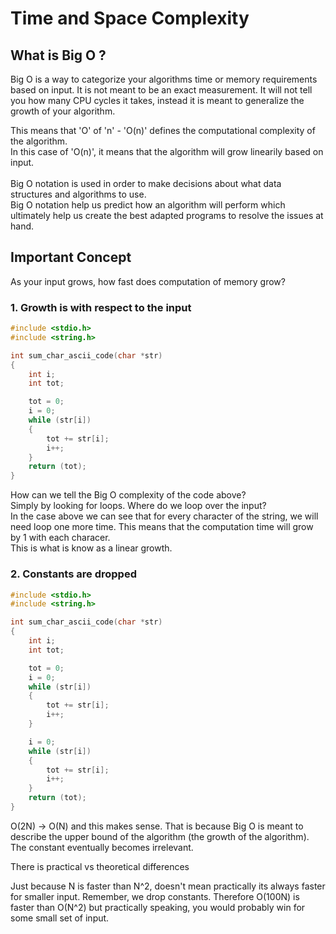 # Time and Space Complexity

## What is Big O ?

Big O is a way to categorize your algorithms time or memory requirements based
on input. It is not meant to be an exact measurement. It will not tell you how
many CPU cycles it takes, instead it is meant to generalize the growth of your
algorithm.<br>

This means that 'O' of 'n' - 'O(n)' defines the computational complexity of the algorithm.<br>
In this case of 'O(n)', it means that the algorithm will grow linearily based on input.<br>
<br>
Big O notation is used in order to make decisions about what data structures and
algorithms to use.<br>
Big O notation help us predict how an algorithm will perform which ultimately help
us create the best adapted programs to resolve the issues at hand.<br>

## Important Concept

As your input grows, how fast does computation of memory grow? 

### 1. Growth is with respect to the input

```C
#include <stdio.h>
#include <string.h>

int	sum_char_ascii_code(char *str)
{
	int	i;
	int	tot;

	tot = 0;
	i = 0;
	while (str[i])
	{
		tot += str[i];
		i++;
	}
	return (tot);
}
```
How can we tell the Big O complexity of the code above?<br>
Simply by looking for loops. Where do we loop over the input?<br>
In the case above we can see that for every character of the string, we will need
loop one more time. This means that the computation time will grow by 1 with
each characer.<br>
This is what is know as a linear growth.<br>

### 2. Constants are dropped

```C
#include <stdio.h>
#include <string.h>

int	sum_char_ascii_code(char *str)
{
	int	i;
	int	tot;

	tot = 0;
	i = 0;
	while (str[i])
	{
		tot += str[i];
		i++;
	}

	i = 0;
	while (str[i])
	{
		tot += str[i];
		i++;
	}
	return (tot);
}
```
O(2N) -> O(N) and this makes sense. That is because Big O is meant to describe
the upper bound of the algorithm (the growth of the algorithm).<br>
The constant eventually becomes irrelevant.<br>

There is practical vs theoretical differences<br>

Just because N is faster than N^2, doesn't mean practically its always
faster for smaller input. Remember, we drop constants.
Therefore O(100N) is faster than O(N^2) but practically speaking,
you would probably win for some small set of input.
